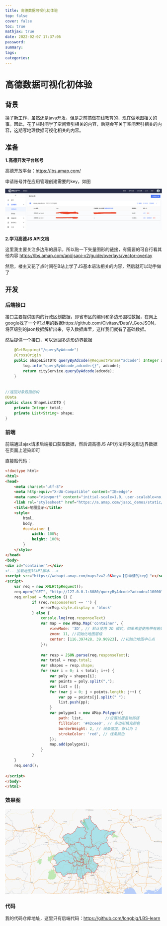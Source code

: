 ```yaml
---
title: 高德数据可视化初体验
top: false
cover: false
toc: true
mathjax: true
date: 2022-02-07 17:37:06
password:
summary:
tags:
categories:
---
```


# 高德数据可视化初体验

## 背景

换了新工作，虽然还是java开发，但是之前搞做在线教育的，现在做地图相关的事。因此，花了些时间学了空间索引相关的内容，后期会写关于空间索引相关的内容，这期写地理数据可视化相关的内容。



## 准备

**1.高德开发平台账号**

高德开放平台：https://lbs.amap.com/

申请账号并在应用管理创建需要的key，如图

![高德应用key](https://raw.githubusercontent.com/longbig/hexo-blogs/master/source/img/02.png)



**2.学习高德JS API文档**

这里我主要关注多边形的展示，所以贴一下矢量图形的链接，有需要的可自行看其他内容
https://lbs.amap.com/api/jsapi-v2/guide/overlays/vector-overlay

然后，楼主又花了点时间在B站上学了JS基本语法相关的内容，然后就可以动手做了



## 开发

### 后端接口

接口主要提供国内的行政区划数据，即省市区的编码和多边形围栏数据，在网上google找了一个可以用的数据https://github.com/Civitasv/DataV_GeoJSON，将区级别的json数据解析出来，导入数据库里，这样我们就有了基础数据。

然后提供一个接口，可以返回多边形边界数据

```java
    @GetMapping("/queryByAdcode")
    @CrossOrigin
    public ShapeListDTO queryByAdcode(@RequestParam("adcode") Integer adcode) {
        log.info("queryByAdcode,adcode:{}", adcode);
        return cityService.queryByAdcode(adcode);
    }


//返回对象数据结构
@Data
public class ShapeListDTO {
    private Integer total;
    private List<String> shape;
}
```



### 前端

前端通过ajax请求后端接口获取数据，然后调高德JS API方法将多边形边界数据在页面上渲染即可

直接贴代码：

```html
<!doctype html>
<html>
<head>
    <meta charset="utf-8">
    <meta http-equiv="X-UA-Compatible" content="IE=edge">
    <meta name="viewport" content="initial-scale=1.0, user-scalable=no, width=device-width">
    <link rel="stylesheet" href="https://a.amap.com/jsapi_demos/static/demo-center/css/demo-center.css"/>
    <title>地图显示</title>
    <style>
        html,
        body,
        #container {
            width: 100%;
            height: 100%;
        }
    </style>
</head>
<body>
<div id="container"></div>
<!-- 加载地图JSAPI脚本 -->
<script src="https://webapi.amap.com/maps?v=2.0&key=【你申请的key】"></script>
<script>
    var req = new XMLHttpRequest();
    req.open("GET", "http://127.0.0.1:8080/queryByAdcode?adcode=110000")
    req.onload = function () {
            if (req.responseText == '') {
                errorMsg.style.display = 'block'
            } else {
                console.log(req.responseText)
                var map = new AMap.Map('container', {
                    viewMode: '3D', // 默认使用 2D 模式，如果希望使用带有俯仰角的 3D 模式，请设置 viewMode: '3D',
                    zoom: 11, //初始化地图层级
                    center: [116.397428, 39.90923], //初始化地图中心点
                });

                var resp = JSON.parse(req.responseText);
                var total = resp.total;
                var shapes = resp.shape;
                for (var i = 0; i < total; i++) {
                    var poly = shapes[i];
                    var points = poly.split(",");
                    var list = [];
                    for (var j = 0; j < points.length; j++) {
                        var pp = points[j].split(" ");
                        list.push(pp);
                    }
                    var polygon1 = new AMap.Polygon({
                        path: list,          //设置线覆盖物路径
                        fillColor: '#42cee0', // 多边形填充颜色
                        borderWeight: 2, // 线条宽度，默认为 1
                        strokeColor: 'red', // 线条颜色
                    });
                    map.add(polygon1);
                }
            }
    }
    req.send();

</script>
</body>
</html>
```



### 效果图

![](https://raw.githubusercontent.com/longbig/hexo-blogs/master/source/img/03.png)



### 代码

我的代码仓库地址，这里只有后端代码：https://github.com/longbig/LBS-learn

